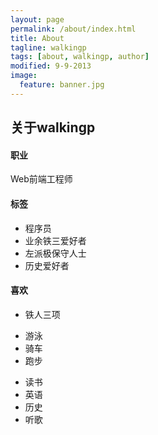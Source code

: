```yaml
---
layout: page
permalink: /about/index.html
title: About
tagline: walkingp
tags: [about, walkingp, author]
modified: 9-9-2013
image:
  feature: banner.jpg
---
```

<h2>关于walkingp</h2>



#### 职业
Web前端工程师

#### 标签
+ 程序员
+ 业余铁三爱好者
+ 左派极保守人士
+ 历史爱好者

#### 喜欢
+ 铁人三项
- 游泳
- 骑车
- 跑步
+ 读书
+ 英语
+ 历史
+ 听歌

